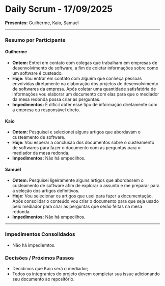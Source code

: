 # Daily Scrum - 17/09/2025

**Presentes:** Guilherme, Kaio, Samuel

---

### Resumo por Participante

#### Guilherme
* **Ontem:** Entrei em contato com colegas que trabalham em empresas de desenvolvimento de software, a fim de coletar informações sobre como um software é custeado.
* **Hoje:** Vou entrar em contato com alguém que conheça pessoas envolvidas diretamente na elaboração dos projetos de desenvolvimento de softwares da empresa. Após coletar uma quantidade satisfatória de informações vou elaborar um documento com elas para que o mediador da mesa redonda possa criar as perguntas.
* **Impedimentos:** É difícil obter esse tipo de informação diretamente com a empresa ou responsável direto.

#### Kaio
* **Ontem:** Pesquisei e selecionei alguns artigos que abordavam o custeamento de software.
* **Hoje:** Vou esperar a conclusão dos documentos sobre o custeamento de softwares para fazer o documento com as perguntas para o mediador da mesa redonda.
* **Impedimentos:** Não há empecilhos.

#### Samuel
* **Ontem:** Pesquisei ligeiramente alguns artigos que abordassem o custeamento de software afim de explorar o assunto e me preparar para a seleção dos artigos definitivos.
* **Hoje:** Vou selecionar os artigos que usei para fazer a documentação. Após consolidar o conteúdo vou criar o documento para que seja usado pelo mediador para criar as perguntas que serão feitas na mesa redonda.
* **Impedimentos:** Não há empecilhos.

---

### Impedimentos Consolidados
* Não há impediemtos.

### Decisões / Próximos Passos
* Decidimos que Kaio será o mediador;
* Todos os integrantes do projeto devem completar sua issue adicionando seu documento ao repositório.